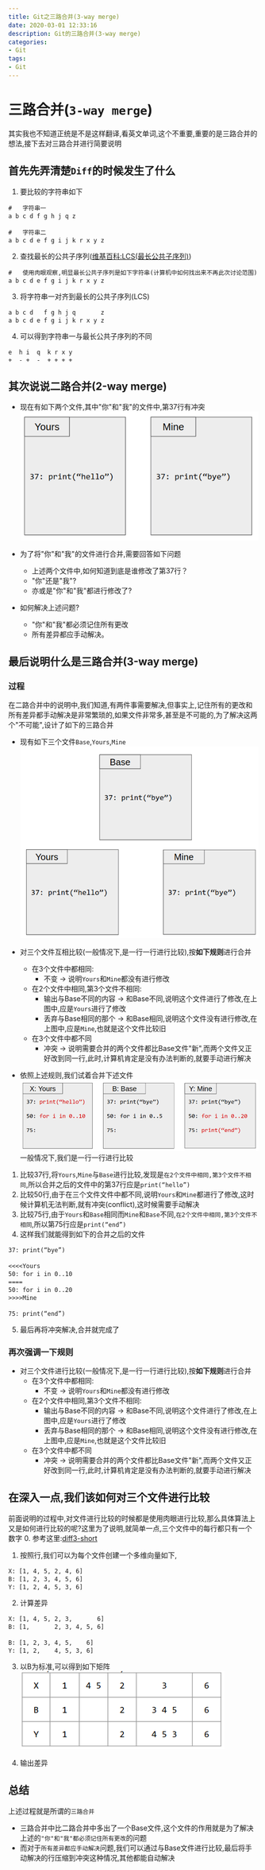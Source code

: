 ```yaml
---
title: Git之三路合并(3-way merge)
date: 2020-03-01 12:33:16
description: Git的三路合并(3-way merge)
categories:
- Git
tags:
- Git
---
```

#   三路合并(`3-way merge`)
其实我也不知道正统是不是这样翻译,看英文单词,这个不重要,重要的是三路合并的想法,接下去对三路合并进行简要说明

##  首先先弄清楚`Diff`的时候发生了什么
1.  要比较的字符串如下
```
#   字符串一
a b c d f g h j q z

#   字符串二
a b c d e f g i j k r x y z

```

2.  查找最长的公共子序列([维基百科:LCS(最长公共子序列)](https://zh.wikipedia.org/wiki/%E6%9C%80%E9%95%BF%E5%85%AC%E5%85%B1%E5%AD%90%E5%BA%8F%E5%88%97))
```
#   使用肉眼观察,明显最长公共子序列是如下字符串(计算机中如何找出来不再此次讨论范围)
a b c d e f g i j k r x y z
```

3.  将字符串一对齐到最长的公共子序列(LCS)
```
a b c d   f g h j q       z
a b c d e f g i j k r x y z
```

4.  可以得到字符串一与最长公共子序列的不同
```
e  h i  q  k r x y
+  - +  -  + + + +
```

##  其次说说二路合并(2-way merge)
+   现在有如下两个文件,其中"你"和"我"的文件中,第37行有冲突
![](../images/2020/03/20200301004.png)

+   为了将"你"和"我"的文件进行合并,需要回答如下问题
    -   上述两个文件中,如何知道到底是谁修改了第37行？
    -   "你"还是"我"?
    -   亦或是"你"和"我"都进行修改了?

+   如何解决上述问题?
    -   "你"和"我"都必须记住所有更改
    -   所有差异都应手动解决。

##  最后说明什么是三路合并(3-way merge)
### 过程
在二路合并中的说明中,我们知道,有两件事需要解决,但事实上,记住所有的更改和所有差异都手动解决是非常繁琐的,如果文件非常多,甚至是不可能的,为了解决这两个"不可能",设计了如下的三路合并
+   现有如下三个文件`Base`,`Yours`,`Mine`
![](../images/2020/03/20200301005.png)

+   对三个文件互相比较(一般情况下,是一行一行进行比较),按**如下规则**进行合并
    -   在3个文件中都相同:
        *   不变  ->  说明`Yours`和`Mine`都没有进行修改
    -   在2个文件中相同,第3个文件不相同:
        *   输出与Base不同的内容  ->  和Base不同,说明这个文件进行了修改,在上图中,应是`Yours`进行了修改
        *   丢弃与Base相同的那个  ->  和Base相同,说明这个文件没有进行修改,在上图中,应是`Mine`,也就是这个文件比较旧
    -   在3个文件中都不同
        *   冲突  -> 说明需要合并的两个文件都比Base文件"新",而两个文件又正好改到同一行,此时,计算机肯定是没有办法判断的,就要手动进行解决

+   依照上述规则,我们试着合并下述文件
![](../images/2020/03/20200301006.png)
一般情况下,我们是一行一行进行比较
1.  比较37行,将`Yours`,`Mine`与`Base`进行比较,发现是`在2个文件中相同,第3个文件不相同`,所以合并之后的文件中的第37行应是`print(“hello”)`
2.  比较50行,由于在三个文件文件中都不同,说明`Yours`和`Mine`都进行了修改,这时候计算机无法判断,就有冲突(conflict),这时候需要手动解决
3.  比较75行,由于`Yours`和`Base`相同而`Mine`和`Base`不同,`在2个文件中相同,第3个文件不相同`,所以第75行应是`print(“end”)`
4.  这样我们就能得到如下的合并之后的文件
```
37: print(“bye”)

<<<<Yours
50: for i in 0..10
====
50: for i in 0..20
>>>>Mine

75: print(“end”)
```
5.  最后再将冲突解决,合并就完成了

### 再次强调一下规则
+   对三个文件进行比较(一般情况下,是一行一行进行比较),按**如下规则**进行合并
    -   在3个文件中都相同:
        *   不变  ->  说明`Yours`和`Mine`都没有进行修改
    -   在2个文件中相同,第3个文件不相同:
        *   输出与Base不同的内容  ->  和Base不同,说明这个文件进行了修改,在上图中,应是`Yours`进行了修改
        *   丢弃与Base相同的那个  ->  和Base相同,说明这个文件没有进行修改,在上图中,应是`Mine`,也就是这个文件比较旧
    -   在3个文件中都不同
        *   冲突  -> 说明需要合并的两个文件都比Base文件"新",而两个文件又正好改到同一行,此时,计算机肯定是没有办法判断的,就要手动进行解决


## 在深入一点,我们该如何对三个文件进行比较
前面说明的过程中,对文件进行比较的时候都是使用肉眼进行比较,那么具体算法上又是如何进行比较的呢?这里为了说明,就简单一点,三个文件中的每行都只有一个数字
0.  参考这里:[diff3-short](https://www.cis.upenn.edu/~bcpierce/papers/diff3-short.pdf)
1.  按照行,我们可以为每个文件创建一个多维向量如下,
```
X: [1, 4, 5, 2, 4, 6]
B: [1, 2, 3, 4, 5, 6]
Y: [1, 2, 4, 5, 3, 6]
```

2.  计算差异
```
X: [1, 4, 5, 2, 3,       6]
B: [1,       2, 3, 4, 5, 6]

B: [1, 2, 3, 4, 5,    6]
Y: [1, 2,    4, 5, 3, 6]
```

3.  以B为标准,可以得到如下矩阵
![](../images/2020/03/20200301007.png)

4.  输出差异

## 总结
上述过程就是所谓的`三路合并`
+   三路合并中比二路合并中多出了一个Base文件,这个文件的作用就是为了解决上述的`"你"和"我"都必须记住所有更改`的问题
+   而对于`所有差异都应手动解决`问题,我们可以通过与Base文件进行比较,最后将手动解决的行压缩到冲突这种情况,其他都能自动解决
